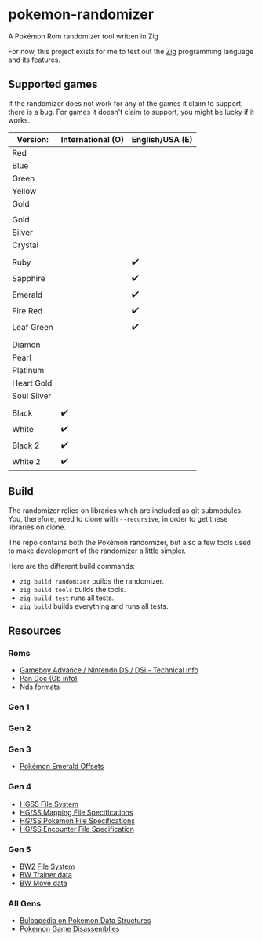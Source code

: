 # pokemon-randomizer

A Pokémon Rom randomizer tool written in Zig

For now, this project exists for me to test out the [Zig](http://ziglang.org/)
programming language and its features.

## Supported games

If the randomizer does not work for any of the games it claim to support, there is a bug.
For games it doesn't claim to support, you might be lucky if it works.

| Version:    | International (O)  | English/USA (E)    |
|-------------|--------------------|--------------------|
| Red         |                    |                    |
| Blue        |                    |                    |
| Green       |                    |                    |
| Yellow      |                    |                    |
| Gold        |                    |                    |
|             |                    |                    |
| Gold        |                    |                    |
| Silver      |                    |                    |
| Crystal     |                    |                    |
|             |                    |                    |
| Ruby        |                    | :heavy_check_mark: |
| Sapphire    |                    | :heavy_check_mark: |
| Emerald     |                    | :heavy_check_mark: |
| Fire Red    |                    | :heavy_check_mark: |
| Leaf Green  |                    | :heavy_check_mark: |
|             |                    |                    |
| Diamon      |                    |                    |
| Pearl       |                    |                    |
| Platinum    |                    |                    |
| Heart Gold  |                    |                    |
| Soul Silver |                    |                    |
|             |                    |                    |
| Black       | :heavy_check_mark: |                    |
| White       | :heavy_check_mark: |                    |
| Black 2     | :heavy_check_mark: |                    |
| White 2     | :heavy_check_mark: |                    |

## Build

The randomizer relies on libraries which are included as git submodules. You,
therefore, need to clone with `--recursive`, in order to get these libraries on
clone.

The repo contains both the Pokémon randomizer, but also a few tools used to make
development of the randomizer a little simpler.

Here are the different build commands:

* `zig build randomizer` builds the randomizer.
* `zig build tools` builds the tools.
* `zig build test` runs all tests.
* `zig build` builds everything and runs all tests.

## Resources

### Roms

* [Gameboy Advance / Nintendo DS / DSi - Technical Info](http://problemkaputt.de/gbatek.htm)
* [Pan Doc (Gb info)](http://gbdev.gg8.se/files/docs/mirrors/pandocs.html)
* [Nds formats](http://www.romhacking.net/documents/%5B469%5Dnds_formats.htm)

### Gen 1

### Gen 2

### Gen 3

* [Pokémon Emerald Offsets](http://www.romhack.me/database/21/pok%C3%A9mon-emerald-rom-offsets/)

### Gen 4

* [HGSS File System](https://projectpokemon.org/docs/gen-4/hgss-file-system-r21/)
* [HG/SS Mapping File Specifications](https://projectpokemon.org/home/forums/topic/41695-hgss-mapping-file-specifications/?tab=comments#comment-220455)
* [HG/SS Pokemon File Specifications](https://projectpokemon.org/home/forums/topic/41694-hgss-pokemon-file-specifications/?tab=comments#comment-220454)
* [HG/SS Encounter File Specification](https://projectpokemon.org/home/forums/topic/41693-hgss-encounter-file-specification/?tab=comments#comment-220453)

### Gen 5

* [BW2 File System](https://projectpokemon.org/docs/gen-5/b2w2-file-system-r8/)
* [BW Trainer data](https://projectpokemon.org/home/forums/topic/22629-b2w2-general-rom-info/?do=findComment&comment=153174)
* [BW Move data](https://projectpokemon.org/home/forums/topic/14212-bw-move-data/?do=findComment&comment=123606)

### All Gens

* [Bulbapedia on Pokemon Data Structures](https://bulbapedia.bulbagarden.net/wiki/Category:Structures)
* [Pokemon Game Disassemblies](https://github.com/search?utf8=%E2%9C%93&q=Pokemon+Disassembly&type=)
